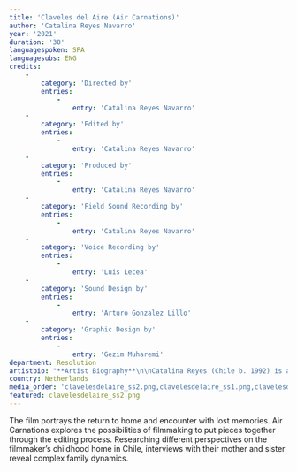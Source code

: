 ```yaml
---
title: 'Claveles del Aire (Air Carnations)'
author: 'Catalina Reyes Navarro'
year: '2021'
duration: '30'
languagespoken: SPA
languagesubs: ENG
credits:
    -
        category: 'Directed by'
        entries:
            -
                entry: 'Catalina Reyes Navarro'
    -
        category: 'Edited by'
        entries:
            -
                entry: 'Catalina Reyes Navarro'
    -
        category: 'Produced by'
        entries:
            -
                entry: 'Catalina Reyes Navarro'
    -
        category: 'Field Sound Recording by'
        entries:
            -
                entry: 'Catalina Reyes Navarro'
    -
        category: 'Voice Recording by'
        entries:
            -
                entry: 'Luis Lecea'
    -
        category: 'Sound Design by'
        entries:
            -
                entry: 'Arturo Gonzalez Lillo'
    -
        category: 'Graphic Design by'
        entries:
            -
                entry: 'Gezim Muharemi'
department: Resolution
artistbio: "**Artist Biography**\n\nCatalina Reyes (Chile b. 1992) is a lens-based media artist currently based in Amsterdam, Netherlands, pursuing an MA in Moving Image. She received a bachelor’s in Graphic Design from the Universidad Católica de Valparaiso, before studying at the ICP’s General Studies Photography one year study program in New York."
country: Netherlands
media_order: 'clavelesdelaire_ss2.png,clavelesdelaire_ss1.png,clavelesdelaire_ss3.png,clavelesdelaire_ss4.png,clavelesdelaire_ss5.png,clavelesdelaire_ss6.png'
featured: clavelesdelaire_ss2.png
---
```


The film portrays the return to home and encounter with lost memories. Air Carnations explores the possibilities of filmmaking to put pieces together through the editing process. Researching different perspectives on the filmmaker’s childhood home in Chile, interviews with their mother and sister reveal complex family dynamics.